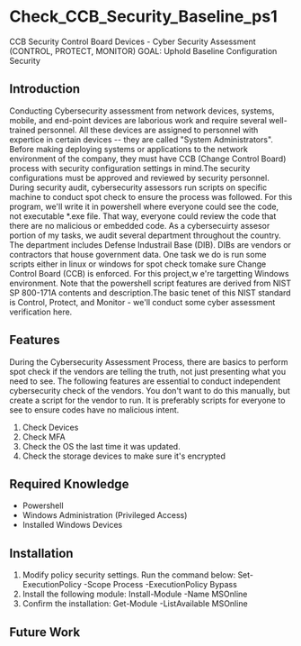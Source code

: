# Check_CCB_Security_Baseline_ps1
CCB Security Control Board Devices - Cyber Security Assessment (CONTROL, PROTECT, MONITOR)
GOAL: Uphold Baseline Configuration Security

Introduction
------------
Conducting Cybersecurity assessment from network devices, systems, mobile, and end-point devices are laborious work and require several well-trained personnel. All these devices are assigned to personnel with expertice in certain devices -- they are called "System Administrators". Before making deploying systems or applications to the network environment of the company, they must have CCB (Change Control Board) process with security configuration settings in mind.The security configurations must be approved and reviewed by security personnel. During security audit, cybersecurity assessors run scripts on specific machine to conduct spot check to ensure the process was followed. For this program, we'll write it in powershell where everyone could see the code, not executable *.exe file. That way, everyone could review the code that there are no malicious or embedded code. As a cybersecuirty assesor portion of my tasks, we audit several department throughout the country. The department includes Defense Industrail Base (DIB). DIBs are vendors or contractors that house government data. One task we do is run some scripts either in linux or windows for spot check tomake sure Change Control Board (CCB) is enforced. For this project,w e're targetting Windows environment. Note that the powershell script features are derived from NIST SP 800-171A contents and description.The basic tenet of this NIST standard is Control, Protect, and Monitor - we'll conduct some cyber assessment verification here.

Features
--------
During the Cybersecurity Assessment Process, there are basics to perform spot check if the vendors are telling the truth, not just presenting what you need to see. The following features are essential to conduct independent cybersecurity check of the vendors. You don't want to do this manually, but create a script for the vendor to run. It is preferably scripts for everyone to see to ensure codes have no malicious intent. 
1. Check Devices
2. Check MFA
3. Check the OS the last time it was updated.
4. Check the storage devices to make sure it's encrypted

Required Knowledge
------------------
- Powershell
- Windows Administration (Privileged Access)
- Installed Windows Devices

Installation
------------
1. Modify policy security settings. Run the command below:
Set-ExecutionPolicy -Scope Process -ExecutionPolicy Bypass
2. Install the following module: Install-Module -Name MSOnline
3. Confirm the installation: Get-Module -ListAvailable MSOnline

Future Work
-----------
